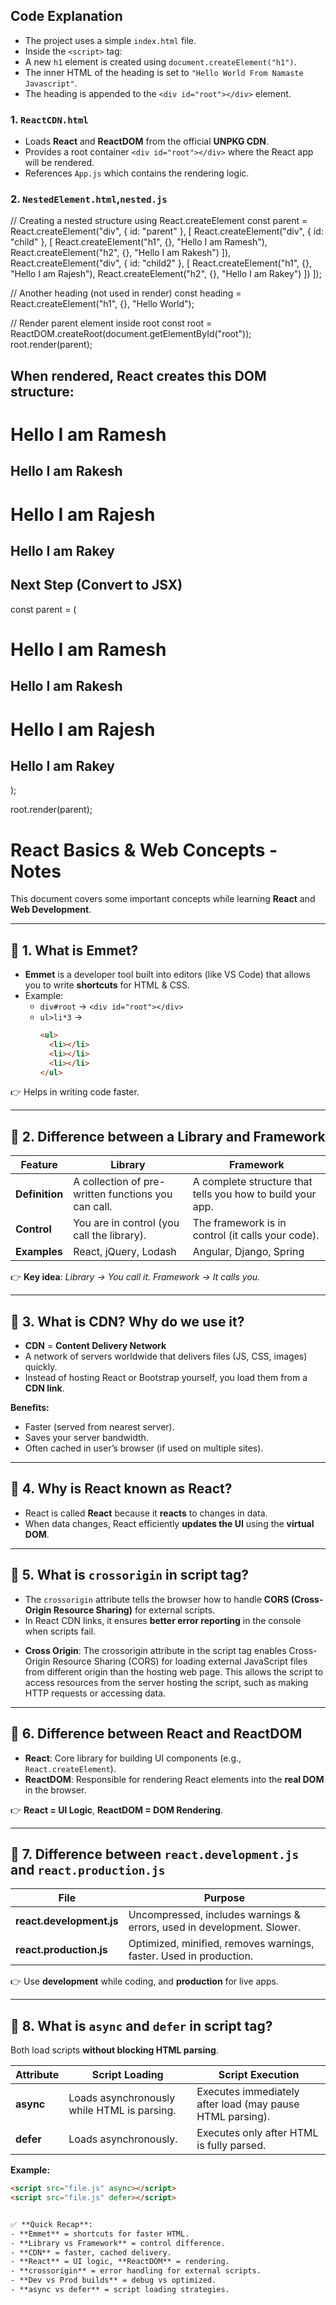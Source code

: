 ## Code Explanation

- The project uses a simple `index.html` file.
- Inside the `<script>` tag:
- A new `h1` element is created using `document.createElement("h1")`.
- The inner HTML of the heading is set to `"Hello World From Namaste Javascript"`.
- The heading is appended to the `<div id="root"></div>` element.

### 1. `ReactCDN.html`
- Loads **React** and **ReactDOM** from the official **UNPKG CDN**.
- Provides a root container `<div id="root"></div>` where the React app will be rendered.
- References `App.js` which contains the rendering logic.

### 2. `NestedElement.html`,`nested.js`

// Creating a nested structure using React.createElement
const parent = React.createElement("div", { id: "parent" }, [
  React.createElement("div", { id: "child" }, [
    React.createElement("h1", {}, "Hello I am Ramesh"),
    React.createElement("h2", {}, "Hello I am Rakesh")
  ]),
  React.createElement("div", { id: "child2" }, [
    React.createElement("h1", {}, "Hello I am Rajesh"),
    React.createElement("h2", {}, "Hello I am Rakey")
  ])
]);

// Another heading (not used in render)
const heading = React.createElement("h1", {}, "Hello World");

// Render parent element inside root
const root = ReactDOM.createRoot(document.getElementById("root"));
root.render(parent);

## When rendered, React creates this DOM structure:
<div id="parent">
  <div id="child">
    <h1>Hello I am Ramesh</h1>
    <h2>Hello I am Rakesh</h2>
  </div>
  <div id="child2">
    <h1>Hello I am Rajesh</h1>
    <h2>Hello I am Rakey</h2>
  </div>
</div>

## Next Step (Convert to JSX)

const parent = (
  <div id="parent">
    <div id="child">
      <h1>Hello I am Ramesh</h1>
      <h2>Hello I am Rakesh</h2>
    </div>
    <div id="child2">
      <h1>Hello I am Rajesh</h1>
      <h2>Hello I am Rakey</h2>
    </div>
  </div>
);

root.render(parent);



# React Basics & Web Concepts - Notes

This document covers some important concepts while learning **React** and **Web Development**.

---

## 🔹 1. What is Emmet?
- **Emmet** is a developer tool built into editors (like VS Code) that allows you to write **shortcuts** for HTML & CSS.
- Example:
  - `div#root` → `<div id="root"></div>`
  - `ul>li*3` → 
    ```html
    <ul>
      <li></li>
      <li></li>
      <li></li>
    </ul>
    ```

👉 Helps in writing code faster.

---

## 🔹 2. Difference between a Library and Framework
| Feature | Library | Framework |
|---------|---------|------------|
| **Definition** | A collection of pre-written functions you can call. | A complete structure that tells you how to build your app. |
| **Control** | You are in control (you call the library). | The framework is in control (it calls your code). |
| **Examples** | React, jQuery, Lodash | Angular, Django, Spring |

👉 **Key idea**: *Library → You call it. Framework → It calls you.*

---

## 🔹 3. What is CDN? Why do we use it?
- **CDN** = **Content Delivery Network**
- A network of servers worldwide that delivers files (JS, CSS, images) quickly.
- Instead of hosting React or Bootstrap yourself, you load them from a **CDN link**.

**Benefits:**
- Faster (served from nearest server).
- Saves your server bandwidth.
- Often cached in user’s browser (if used on multiple sites).

---

## 🔹 4. Why is React known as React?
- React is called **React** because it **reacts** to changes in data.
- When data changes, React efficiently **updates the UI** using the **virtual DOM**.

---

## 🔹 5. What is `crossorigin` in script tag?
- The `crossorigin` attribute tells the browser how to handle **CORS (Cross-Origin Resource Sharing)** for external scripts.
- In React CDN links, it ensures **better error reporting** in the console when scripts fail.

* **Cross Origin**:
The crossorigin attribute in the script tag enables Cross-
Origin Resource Sharing (CORS) for loading external JavaScript
files from different origin than the hosting web page. This
allows the script to access resources from the server hosting
the script, such as making HTTP requests or accessing data.

---

## 🔹 6. Difference between React and ReactDOM
- **React**: Core library for building UI components (e.g., `React.createElement`).
- **ReactDOM**: Responsible for rendering React elements into the **real DOM** in the browser.

👉 **React = UI Logic**, **ReactDOM = DOM Rendering**.

---

## 🔹 7. Difference between `react.development.js` and `react.production.js`
| File | Purpose |
|------|----------|
| **react.development.js** | Uncompressed, includes warnings & errors, used in development. Slower. |
| **react.production.js** | Optimized, minified, removes warnings, faster. Used in production. |

👉 Use **development** while coding, and **production** for live apps.

---

## 🔹 8. What is `async` and `defer` in script tag?
Both load scripts **without blocking HTML parsing**.

| Attribute | Script Loading | Script Execution |
|-----------|----------------|------------------|
| **async** | Loads asynchronously while HTML is parsing. | Executes immediately after load (may pause HTML parsing). |
| **defer** | Loads asynchronously. | Executes only after HTML is fully parsed. |

**Example:**
```html
<script src="file.js" async></script>
<script src="file.js" defer></script>


✅ **Quick Recap**:  
- **Emmet** = shortcuts for faster HTML.  
- **Library vs Framework** = control difference.  
- **CDN** = faster, cached delivery.  
- **React** = UI logic, **ReactDOM** = rendering.  
- **crossorigin** = error handling for external scripts.  
- **Dev vs Prod builds** = debug vs optimized.  
- **async vs defer** = script loading strategies.